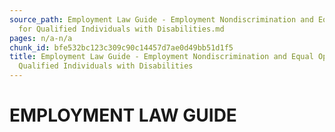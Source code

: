 ```yaml
---
source_path: Employment Law Guide - Employment Nondiscrimination and Equal Opportunity
  for Qualified Individuals with Disabilities.md
pages: n/a-n/a
chunk_id: bfe532bc123c309c90c14457d7ae0d49bb51d1f5
title: Employment Law Guide - Employment Nondiscrimination and Equal Opportunity for
  Qualified Individuals with Disabilities
---
```

# EMPLOYMENT LAW GUIDE
